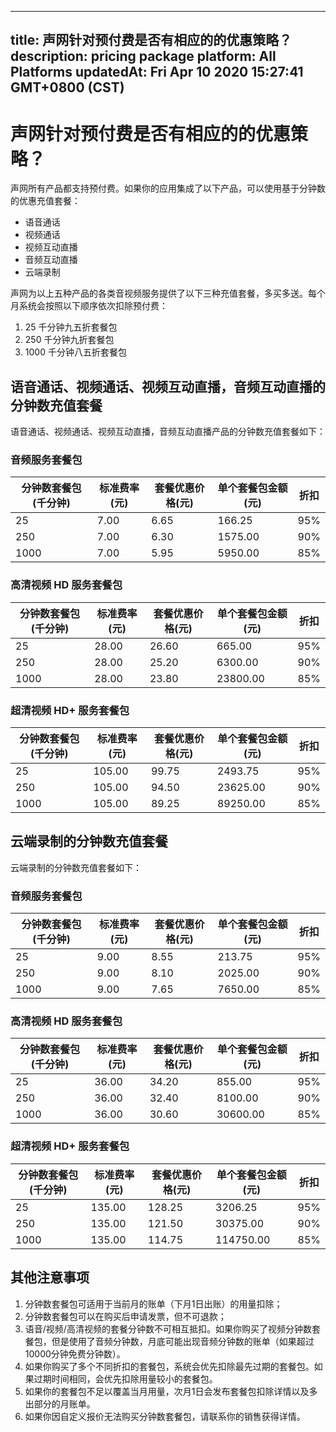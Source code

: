 
---
title: 声网针对预付费是否有相应的的优惠策略？
description: pricing package
platform: All Platforms
updatedAt: Fri Apr 10 2020 15:27:41 GMT+0800 (CST)
---
# 声网针对预付费是否有相应的的优惠策略？
声网所有产品都支持预付费。如果你的应用集成了以下产品，可以使用基于分钟数的优惠充值套餐：

- 语音通话
- 视频通话
- 视频互动直播
- 音频互动直播
- 云端录制

声网为以上五种产品的各类音视频服务提供了以下三种充值套餐，多买多送。每个月系统会按照以下顺序依次扣除预付费：

1. 25 千分钟九五折套餐包
2. 250 千分钟九折套餐包
3. 1000 千分钟八五折套餐包


## 语音通话、视频通话、视频互动直播，音频互动直播的分钟数充值套餐

语音通话、视频通话、视频互动直播，音频互动直播产品的分钟数充值套餐如下：

### 音频服务套餐包

| 分钟数套餐包 (千分钟) | 标准费率(元) | 套餐优惠价格(元)| 单个套餐包金额(元)|折扣 |
| ---------------- | ---------------- | --------------- | ---------------------- | ---------------------------|
| 25              | 7.00                 |  6.65        |  166.25            |      95%                  |
| 250            | 7.00                 | 6.30         | 1575.00          |       90%                 |
| 1000          | 7.00                 | 5.95         | 5950.00          |       85%                 |


### 高清视频 HD 服务套餐包

| 分钟数套餐包 (千分钟) | 标准费率(元) | 套餐优惠价格(元)| 单个套餐包金额(元)|折扣 |
| ---------------- | ---------------- | --------------- | ---------------------- | ---------------------------|
| 25         |  28.00              | 26.60      | 665.00             |     95%                  |
| 250      |   28.00             | 25.20      | 6300.00            |     90%                 |
| 1000   |  28.00               | 23.80      |23800.00          |      85%                |

### 超清视频 HD+ 服务套餐包

| 分钟数套餐包 (千分钟) | 标准费率(元) | 套餐优惠价格(元)| 单个套餐包金额(元)|折扣 |
| ---------------- | ---------------- | --------------- | ---------------------- | ---------------------------|
| 25         |  105.00              | 99.75      | 2493.75           |     95%                  |
| 250      |   105.00             | 94.50     | 23625.00            |     90%                 |
| 1000   | 105.00               | 89.25      |89250.00          |      85%                |

## 云端录制的分钟数充值套餐

云端录制的分钟数充值套餐如下：

### 音频服务套餐包

| 分钟数套餐包 (千分钟) | 标准费率(元) | 套餐优惠价格(元)| 单个套餐包金额(元)|折扣 |
| ---------------- | ---------------- | --------------- | ---------------------- | ---------------------------|
| 25              | 9.00                 |  8.55        |  213.75            |      95%                  |
| 250            | 9.00                 | 8.10         | 2025.00          |       90%                 |
| 1000          | 9.00                 | 7.65         | 7650.00          |       85%                 |


### 高清视频 HD 服务套餐包

| 分钟数套餐包 (千分钟) | 标准费率(元) | 套餐优惠价格(元)| 单个套餐包金额(元)|折扣 |
| ---------------- | ---------------- | --------------- | ---------------------- | ---------------------------|
| 25         |  36.00              | 34.20      | 855.00             |     95%                  |
| 250      |   36.00             | 32.40      | 8100.00            |     90%                 |
| 1000   |  36.00               | 30.60      |30600.00          |      85%                |

### 超清视频 HD+ 服务套餐包

| 分钟数套餐包 (千分钟) | 标准费率(元) | 套餐优惠价格(元)| 单个套餐包金额(元)|折扣 |
| ---------------- | ---------------- | --------------- | ---------------------- | ---------------------------|
| 25         |  135.00              | 128.25      | 3206.25             |     95%                  |
| 250      |   135.00             | 121.50     | 30375.00            |     90%                 |
| 1000   | 135.00               | 114.75      |114750.00          |      85%                |

## 其他注意事项

1. 分钟数套餐包可适用于当前月的账单（下月1日出账）的用量扣除；
2. 分钟数套餐包可以在购买后申请发票，但不可退款；
3. 语音/视频/高清视频的套餐分钟数不可相互抵扣。如果你购买了视频分钟数套餐包，但是使用了音频分钟数，月底可能出现音频分钟数的账单（如果超过10000分钟免费分钟数）。
4. 如果你购买了多个不同折扣的套餐包，系统会优先扣除最先过期的套餐包。如果过期时间相同，会优先扣除用量较小的套餐包。
5. 如果你的套餐包不足以覆盖当月用量，次月1日会发布套餐包扣除详情以及多出部分的月账单。
6. 如果你因自定义报价无法购买分钟数套餐包，请联系你的销售获得详情。

